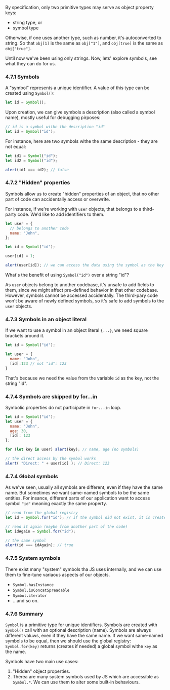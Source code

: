 By specification, only two primitive types may serve as object property keys:

- string type, or
- symbol type

Otherwise, if one uses another type, such as number, it's autoconverted to string. So that `obj[1]` is the same as `obj["1"]`, and `obj[true]` is the same as `obj["true"]`.

Until now we've been using only strings.
Now, lets' explore symbols, see what they can do for us.

### 4.7.1 Symbols

A "symbol" represents a unique identifier.
A value of this type can be created using `Symbol()`:

```js
let id = Symbol();
```

Upon creation, we can give symbols a description (also called a symbol name), mostly useful for debugging pirposes:

```js
// id is a symbol withe the description "id"
let id = Symbol("id");
```

For instance, here are two symbols withe the same description - they are not equal:

```js
let id1 = Symbol("id");
let id2 = Symbol("id");

alert(id1 === id2); // false
```

### 4.7.2 "Hidden" properties

Symbols allow us to create "hidden" properties of an object, that no other part of code can accidentally access or overwrite.

For instance, if we're working with `user` objects, that belongs to a third-party code.
We'd like to add identifiers to them.

```js
let user = {
  // belongs to another code
  name: "John",
};

let id = Symbol("id");

user[id] = 1;

alert(user[id]); // we can access the data using the symbol as the key
```

What's the benefit of using `Symbol("id")` over a string "id"?

As `user` objects belong to another codebase, it's unsafe to add fields to them, since we might affect pre-defined behavior in that other codebase. However, symbols cannot be accessed accidentally. The third-pary code won't be aware of newly defined symbols, so it's safe to add symbols to the `user` objects.

### 4.7.3 Symbols in an object literal 

If we want to use a symbol in an object literal `{...}`, we need square brackets around it.

```js
let id = Symbol("id");

let user = {
  name: "John",
  [id]:123 // not "id": 123
}
````
That's because we need the value from the variable `id` as the key, not the string "id".

### 4.7.4 Symbols are skipped by for...in

Symbolic properties do not participate in `for...in` loop.

```js
let id = Symbol("id");
let user = {
  name: "John",
  age: 30,
  [id]: 123
};

for (let key in user) alert(key); // name, age (no symbols)

// the direct access by the symbol works
alert( "Direct: " + user[id] ); // Direct: 123
```

### 4.7.4 Global symbols

As we've seen, usually all symbols are different, even if they have the same name. But sometimes we want same-named symbols to be the same entities. For insance, different parts of our application want to access symbol `"id"` meaning exactly the same property.

```js
// read from the global registry
let id = Symbol.for("id"); // if the symbol did not exist, it is created

// read it again (maybe from another part of the code)
let idAgain = Symbol.for("id");

// the same symbol
alert(id === idAgain); // true
```

### 4.7.5 System symbols

There exist many "system" symbols tha JS uses internally, and we can use them to fine-tune variaous aspects of our objects.

- `Symbol.hasInstance`
- `Symbol.isConcatSpreadable`
- `Symbol.iterator`
- ...and so on.

### 4.7.6 Summary

`Symbol` is a primitive type for unique identifiers.
Symbols are created with `Symbol()` call with an optional description (name).
Symbols are always different valuws, even if they have the same name. If we want same-named symbols to be equal, then we should use the global registry: `Symbol.for(key)` returns (creates if needed) a global symbol withe `key` as the name. 

Symbols have two main use cases:
1. "Hidden" object properties.
2. Therea are many system symbols used by JS which are accessible as `Symbol.*`. We can use them to alter some built-in behaviours.

